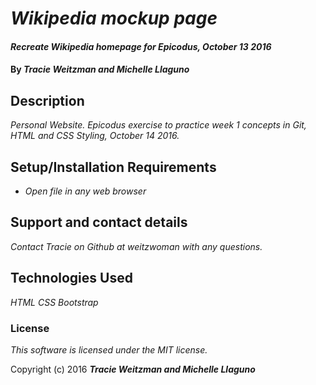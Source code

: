 # _Wikipedia mockup page_

#### _Recreate Wikipedia homepage for Epicodus, October 13 2016_

#### By _**Tracie Weitzman and Michelle Llaguno**_

## Description

_Personal Website. Epicodus exercise to practice week 1 concepts in Git, HTML and CSS Styling, October 14 2016._

## Setup/Installation Requirements

* _Open file in any web browser_

## Support and contact details

_Contact Tracie on Github at weitzwoman with any questions._

## Technologies Used

_HTML_
_CSS_
_Bootstrap_

### License

*This software is licensed under the MIT license.*

Copyright (c) 2016 **_Tracie Weitzman and Michelle Llaguno_**
